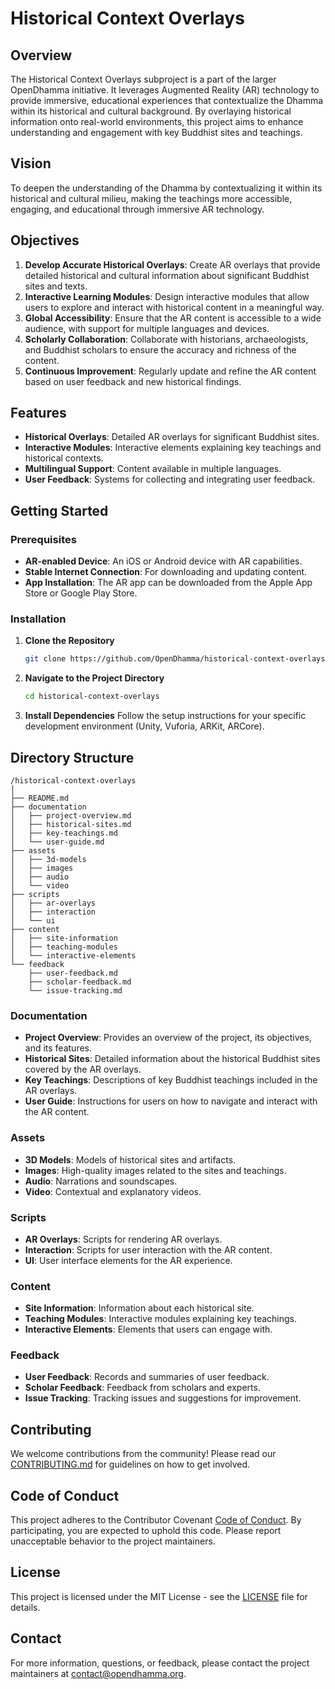 # Historical Context Overlays

## Overview

The Historical Context Overlays subproject is a part of the larger OpenDhamma initiative. It leverages Augmented Reality (AR) technology to provide immersive, educational experiences that contextualize the Dhamma within its historical and cultural background. By overlaying historical information onto real-world environments, this project aims to enhance understanding and engagement with key Buddhist sites and teachings.

## Vision

To deepen the understanding of the Dhamma by contextualizing it within its historical and cultural milieu, making the teachings more accessible, engaging, and educational through immersive AR technology.

## Objectives

1. **Develop Accurate Historical Overlays**: Create AR overlays that provide detailed historical and cultural information about significant Buddhist sites and texts.
2. **Interactive Learning Modules**: Design interactive modules that allow users to explore and interact with historical content in a meaningful way.
3. **Global Accessibility**: Ensure that the AR content is accessible to a wide audience, with support for multiple languages and devices.
4. **Scholarly Collaboration**: Collaborate with historians, archaeologists, and Buddhist scholars to ensure the accuracy and richness of the content.
5. **Continuous Improvement**: Regularly update and refine the AR content based on user feedback and new historical findings.

## Features

- **Historical Overlays**: Detailed AR overlays for significant Buddhist sites.
- **Interactive Modules**: Interactive elements explaining key teachings and historical contexts.
- **Multilingual Support**: Content available in multiple languages.
- **User Feedback**: Systems for collecting and integrating user feedback.

## Getting Started

### Prerequisites

- **AR-enabled Device**: An iOS or Android device with AR capabilities.
- **Stable Internet Connection**: For downloading and updating content.
- **App Installation**: The AR app can be downloaded from the Apple App Store or Google Play Store.

### Installation

1. **Clone the Repository**
   ```sh
   git clone https://github.com/OpenDhamma/historical-context-overlays.git
   ```
2. **Navigate to the Project Directory**
   ```sh
   cd historical-context-overlays
   ```
3. **Install Dependencies**
   Follow the setup instructions for your specific development environment (Unity, Vuforia, ARKit, ARCore).

## Directory Structure

```
/historical-context-overlays
│
├── README.md
├── documentation
│   ├── project-overview.md
│   ├── historical-sites.md
│   ├── key-teachings.md
│   └── user-guide.md
├── assets
│   ├── 3d-models
│   ├── images
│   ├── audio
│   └── video
├── scripts
│   ├── ar-overlays
│   ├── interaction
│   └── ui
├── content
│   ├── site-information
│   ├── teaching-modules
│   └── interactive-elements
└── feedback
    ├── user-feedback.md
    ├── scholar-feedback.md
    └── issue-tracking.md
```

### Documentation

- **Project Overview**: Provides an overview of the project, its objectives, and its features.
- **Historical Sites**: Detailed information about the historical Buddhist sites covered by the AR overlays.
- **Key Teachings**: Descriptions of key Buddhist teachings included in the AR overlays.
- **User Guide**: Instructions for users on how to navigate and interact with the AR content.

### Assets

- **3D Models**: Models of historical sites and artifacts.
- **Images**: High-quality images related to the sites and teachings.
- **Audio**: Narrations and soundscapes.
- **Video**: Contextual and explanatory videos.

### Scripts

- **AR Overlays**: Scripts for rendering AR overlays.
- **Interaction**: Scripts for user interaction with the AR content.
- **UI**: User interface elements for the AR experience.

### Content

- **Site Information**: Information about each historical site.
- **Teaching Modules**: Interactive modules explaining key teachings.
- **Interactive Elements**: Elements that users can engage with.

### Feedback

- **User Feedback**: Records and summaries of user feedback.
- **Scholar Feedback**: Feedback from scholars and experts.
- **Issue Tracking**: Tracking issues and suggestions for improvement.

## Contributing

We welcome contributions from the community! Please read our [CONTRIBUTING.md](CONTRIBUTING.md) for guidelines on how to get involved.

## Code of Conduct

This project adheres to the Contributor Covenant [Code of Conduct](CODE_OF_CONDUCT.md). By participating, you are expected to uphold this code. Please report unacceptable behavior to the project maintainers.

## License

This project is licensed under the MIT License - see the [LICENSE](LICENSE) file for details.

## Contact

For more information, questions, or feedback, please contact the project maintainers at [contact@opendhamma.org](mailto:contact@opendhamma.org).
